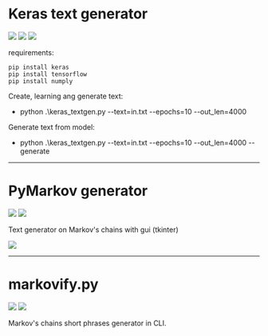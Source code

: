 # Keras text generator
![](https://img.shields.io/badge/python-3.7-blue)
![](https://img.shields.io/badge/pip%20install-keras-blue)
![](https://img.shields.io/badge/pip%20install-TensorFlow-blue)

requirements:
```
pip install keras
pip install tensorflow
pip install numply
```

Create, learning ang generate text:
* python .\keras_textgen.py --text=in.txt --epochs=10 --out_len=4000

Generate text from model:
* python .\keras_textgen.py --text=in.txt --epochs=10 --out_len=4000 --generate


---------------------------------------------------------------------------
# PyMarkov generator
![](https://img.shields.io/badge/python-3.7-blue)
![](https://img.shields.io/badge/pip%20install-tkinter-blue)

Text generator on Markov's chains with gui (tkinter)

![](https://specialbotdata.000webhostapp.com/pic_git/markov.png)

--------------------------------------------------------------------------
# markovify.py
![](https://img.shields.io/badge/python-3.7-blue)
![](https://img.shields.io/badge/pip%20install-markovify-blue)

Markov's chains short phrases generator in CLI.
